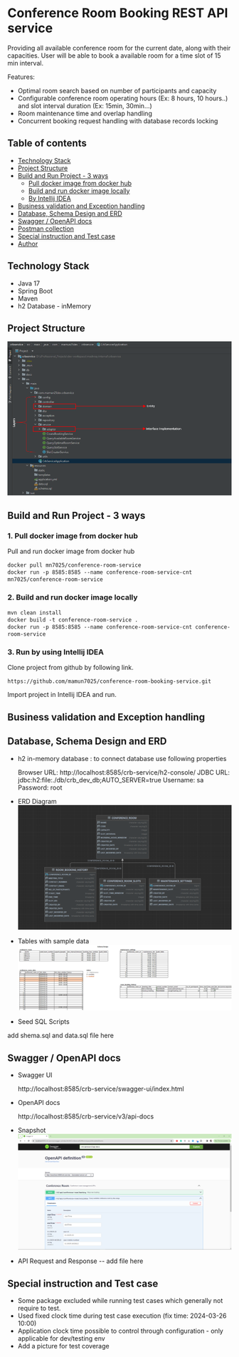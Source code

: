 # Conference Room Booking REST API service

Providing all available conference room for the current date, along with their capacities. User will be able to book a available room
for a time slot of 15 min interval.

Features:
- Optimal room search based on number of participants and capacity
- Configurable conference room operating hours (Ex: 8 hours, 10 hours..) and slot interval duration (Ex: 15min, 30min...) 
- Room maintenance time and overlap handling
- Concurrent booking request handling with database records locking



## Table of contents
* [Technology Stack](#technology-stack)
* [Project Structure](#project-structure)
* [Build and Run Project - 3 ways](#build-and-run-project-3ways)
    + [Pull docker image from docker hub](#pull-docker-image-from-docker-hub)
    + [Build and run docker image locally](#build-and-run-docker-image-locally)
    + [By Intellij IDEA](#by-intellij-idea)
* [Business validation and Exception handling](#business-validation-and-exception-handling)
* [Database, Schema Design and ERD](#database-schema-design-and-erd)
* [Swagger / OpenAPI docs](#swagger-/-openapi-docs)
* [Postman collection](#postman-collection)
* [Special instruction and Test case](#special-instruction-and-test-case)
* [Author](#author)

## Technology Stack
* Java 17
* Spring Boot
* Maven
* h2 Database - inMemory


## Project Structure
![](docs/project-structure.png)


## Build and Run Project - 3 ways

### 1. Pull docker image from docker hub
Pull and run docker image from docker hub

    docker pull mn7025/conference-room-service
    docker run -p 8585:8585 --name conference-room-service-cnt mn7025/conference-room-service

### 2. Build and run docker image locally

    mvn clean install
    docker build -t conference-room-service .
    docker run -p 8585:8585 --name conference-room-service-cnt conference-room-service

### 3. Run by using Intellij IDEA
Clone project from github by following link.

    https://github.com/mamun7025/conference-room-booking-service.git

Import project in Intellij IDEA and run.



## Business validation and Exception handling


## Database, Schema Design and ERD
* h2 in-memory database : to connect database use following properties



    Browser URL: http://localhost:8585/crb-service/h2-console/
    JDBC URL: jdbc:h2:file:./db/crb_dev_db;AUTO_SERVER=true
    Username: sa
    Password: root

* ERD Diagram
![](docs/ERD-Diagram.png)


* Tables with sample data
![](docs/schema-design-latest.png)

* Seed SQL Scripts

add shema.sql and data.sql file here



## Swagger / OpenAPI docs
* Swagger UI



    http://localhost:8585/crb-service/swagger-ui/index.html



* OpenAPI docs



    http://localhost:8585/crb-service/v3/api-docs


* Snapshot
![](docs/Swagger-API.png)


* API Request and Response
-- add file here


## Special instruction and Test case
* Some package excluded while running test cases which generally not require to test.
* Used fixed clock time during test case execution (fix time: 2024-03-26 10:00)
* Application clock time possible to control through configuration - only applicable for dev/testing env
* Add a picture for test coverage